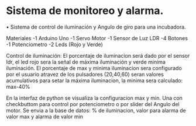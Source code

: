 # Sistema de monitoreo y alarma.

• Sistema de control de iluminación y Angulo de giro para una incubadora.

Materiales
-1 Arduino Uno
-1 Servo Motor
-1 Sensor de Luz LDR
-4 Botones
-1 Potenciometro
-2 Leds (Rojo y Verde)

Control de iluminación:
El porcentaje de iluminacion será dado por el sensor Idr, el led rojo sera la señal de máxima iluminación y verde minima iluminación. 
El porcentaje de max y minima iluminacion sera configurado por el usuario atravez de los pulsadores (20,40,60) seran valores acumulativos para setar la máxima iluminacion, la minima sera calculado: max-40%

En la interfaz de python se visualiza la configuracion max y min. Una con checkbuttom para control por potenciometro o por slider del Angulo del motor.
Se envia a la base de datos: % de iluminacion, valor para alarma de valor max y alarma de valor min
